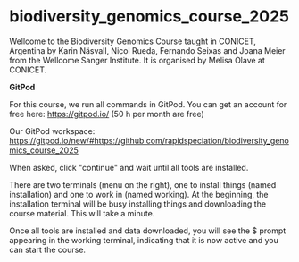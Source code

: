 # biodiversity_genomics_course_2025
Wellcome to the Biodiversity Genomics Course taught in CONICET, Argentina by Karin Näsvall, Nicol Rueda, Fernando Seixas and Joana Meier from the Wellcome Sanger Institute. It is organised by Melisa Olave at CONICET.


**GitPod**

For this course, we run all commands in GitPod. You can get an account for free here: https://gitpod.io/ (50 h per month are free)

Our GitPod workspace:
https://gitpod.io/new/#https://github.com/rapidspeciation/biodiversity_genomics_course_2025

When asked, click "continue" and wait until all tools are installed. 

There are two terminals (menu on the right), one to install things (named installation) and one to work in (named working). At the beginning, the installation terminal will be busy installing things and downloading the course material. This will take a minute. 

Once all tools are installed and data downloaded, you will see the $ prompt appearing in the working terminal, indicating that it is now active and you can start the course.


